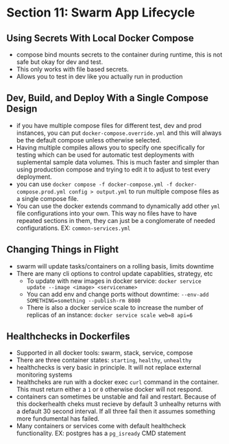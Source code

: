 # Section 11: Swarm App Lifecycle

## Using Secrets With Local Docker Compose
- compose bind mounts secrets to the container during runtime, this is not safe but okay for dev and test.
- This only works with file based secrets.
- Allows you to test in dev like you actually run in production

## Dev, Build, and Deploy With a Single Compose Design
- if you have multiple compose files for different test, dev and prod instances, you can put `docker-compose.override.yml` and this will always be the default compose unless otherwise selected.
- Having multiple compiles allows you to specify one specifically for testing which can be used for automatic test deployments with suplemental sample data volumes. This is much faster and simpler than using production compose and trying to edit it to adjust to test every deployment.
- you can use `docker compose -f docker-compose.yml -f docker-compose.prod.yml config > output.yml` to run multiple compose files as a single compose file. 
- You can use the docker extends command to dynamically add other `yml` file configurations into your own. This way no files have to have repeated sections in them, they can just be a conglomerate of needed configurations. EX: `common-services.yml`

## Changing Things in Flight
- swarm will update tasks/containers on a rolling basis, limits downtime
- There are many cli options to control update capablities, strategy, etc
    - To update with new images in docker service: `docker service update --image <image> <servicename>`
    - You can add env and change ports without downtime: `--env-add SOMETHING=something --publish-rm 8080`
    - There is also a docker service scale to increase the number of replicas of an instance: `docker service scale web=8 api=6`
     
## Healthchecks in Dockerfiles
- Supported in all docker tools: swarm, stack, service, compose
- There are three container states: `starting`, `healthy`, `unhealthy`
- healthchecks is very basic in principle. It will not replace external monitoring systems
- healthcheks are run with a docker exec `curl` command in the container. This must return either a `1` or `0` otherwise docker will not respond.
-  containers can sometimes be unstable and fail and restart. Because of this dockerhealth cheks must recieve by default 3 unhealhy returns with a default 30 second interval. If all three fail then it assumes something more fundumental has failed.
- Many containers or services come with default healthcheck functionality. EX: postgres has a `pg_isready` CMD statement
